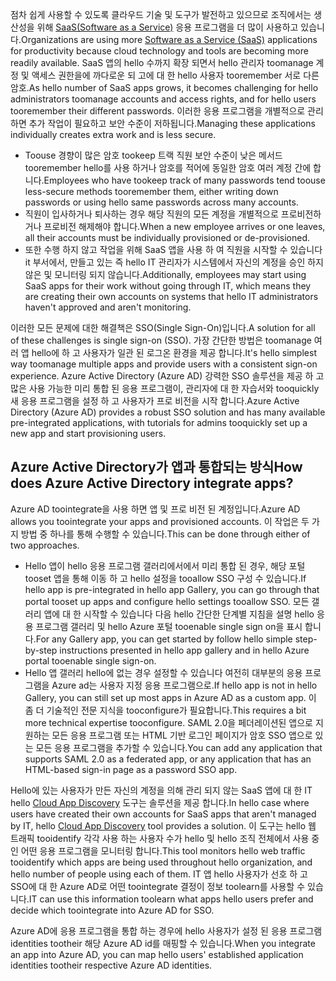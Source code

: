 <span data-ttu-id="95acb-101">점차 쉽게 사용할 수 있도록 클라우드 기술 및 도구가 발전하고 있으므로 조직에서는 생산성을 위해 [SaaS(Software as a Service)](https://azure.microsoft.com/overview/what-is-saas/) 응용 프로그램을 더 많이 사용하고 있습니다.</span><span class="sxs-lookup"><span data-stu-id="95acb-101">Organizations are using more [Software as a Service (SaaS)](https://azure.microsoft.com/overview/what-is-saas/) applications for productivity because cloud technology and tools are becoming more readily available.</span></span> <span data-ttu-id="95acb-102">SaaS 앱의 hello 수까지 확장 되면서 hello 관리자 toomanage 계정 및 액세스 권한을에 까다로운 되 고에 대 한 hello 사용자 tooremember 서로 다른 암호.</span><span class="sxs-lookup"><span data-stu-id="95acb-102">As hello number of SaaS apps grows, it becomes challenging for hello administrators toomanage accounts and access rights, and for hello users tooremember their different passwords.</span></span> <span data-ttu-id="95acb-103">이러한 응용 프로그램을 개별적으로 관리하면 추가 작업이 필요하고 보안 수준이 저하됩니다.</span><span class="sxs-lookup"><span data-stu-id="95acb-103">Managing these applications individually creates extra work and is less secure.</span></span>

* <span data-ttu-id="95acb-104">Toouse 경향이 많은 암호 tookeep 트랙 직원 보안 수준이 낮은 메서드 tooremember hello를 사용 하거나 암호를 적어에 동일한 암호 여러 계정 간에 합니다.</span><span class="sxs-lookup"><span data-stu-id="95acb-104">Employees who have tookeep track of many passwords tend toouse less-secure methods tooremember them, either writing down passwords or using hello same passwords across many accounts.</span></span>
* <span data-ttu-id="95acb-105">직원이 입사하거나 퇴사하는 경우 해당 직원의 모든 계정을 개별적으로 프로비전하거나 프로비전 해제해야 합니다.</span><span class="sxs-lookup"><span data-stu-id="95acb-105">When a new employee arrives or one leaves, all their accounts must be individually provisioned or de-provisioned.</span></span>
* <span data-ttu-id="95acb-106">또한 수행 하지 않고 작업을 위해 SaaS 앱을 사용 하 여 직원을 시작할 수 있습니다 it 부서에서, 만들고 있는 즉 hello IT 관리자가 시스템에서 자신의 계정을 승인 하지 않은 및 모니터링 되지 않습니다.</span><span class="sxs-lookup"><span data-stu-id="95acb-106">Additionally, employees may start using SaaS apps for their work without going through IT, which means they are creating their own accounts on systems that hello IT administrators haven't approved and aren't monitoring.</span></span>  

<span data-ttu-id="95acb-107">이러한 모든 문제에 대한 해결책은 SSO(Single Sign-On)입니다.</span><span class="sxs-lookup"><span data-stu-id="95acb-107">A solution for all of these challenges is single sign-on (SSO).</span></span> <span data-ttu-id="95acb-108">가장 간단한 방법은 toomanage 여러 앱 hello에 하 고 사용자가 일관 된 로그온 환경을 제공 합니다.</span><span class="sxs-lookup"><span data-stu-id="95acb-108">It's hello simplest way toomanage multiple apps and provide users with a consistent sign-on experience.</span></span> <span data-ttu-id="95acb-109">Azure Active Directory (Azure AD) 강력한 SSO 솔루션을 제공 하 고 많은 사용 가능한 미리 통합 된 응용 프로그램이, 관리자에 대 한 자습서와 tooquickly 새 응용 프로그램을 설정 하 고 사용자가 프로 비전을 시작 합니다.</span><span class="sxs-lookup"><span data-stu-id="95acb-109">Azure Active Directory (Azure AD) provides a robust SSO solution and has many available pre-integrated applications, with tutorials for admins tooquickly set up a new app and start provisioning users.</span></span>

## <a name="how-does-azure-active-directory-integrate-apps"></a><span data-ttu-id="95acb-110">Azure Active Directory가 앱과 통합되는 방식</span><span class="sxs-lookup"><span data-stu-id="95acb-110">How does Azure Active Directory integrate apps?</span></span>
<span data-ttu-id="95acb-111">Azure AD toointegrate을 사용 하면 앱 및 프로 비전 된 계정입니다.</span><span class="sxs-lookup"><span data-stu-id="95acb-111">Azure AD allows you toointegrate your apps and provisioned accounts.</span></span> <span data-ttu-id="95acb-112">이 작업은 두 가지 방법 중 하나를 통해 수행할 수 있습니다.</span><span class="sxs-lookup"><span data-stu-id="95acb-112">This can be done through either of two approaches.</span></span>

* <span data-ttu-id="95acb-113">Hello 앱이 hello 응용 프로그램 갤러리에서에서 미리 통합 된 경우, 해당 포털 tooset 앱을 통해 이동 하 고 hello 설정을 tooallow SSO 구성 수 있습니다.</span><span class="sxs-lookup"><span data-stu-id="95acb-113">If hello app is pre-integrated in hello app Gallery, you can go through that portal tooset up apps and configure hello settings tooallow SSO.</span></span> <span data-ttu-id="95acb-114">모든 갤러리 앱에 대 한 시작할 수 있습니다 다음 hello 간단한 단계별 지침을 설명 hello 응용 프로그램 갤러리 및 hello Azure 포털 tooenable single sign on을 표시 합니다.</span><span class="sxs-lookup"><span data-stu-id="95acb-114">For any Gallery app, you can get started by follow hello simple step-by-step instructions presented in hello app gallery and in hello Azure portal tooenable single sign-on.</span></span>
* <span data-ttu-id="95acb-115">Hello 앱 갤러리 hello에 없는 경우 설정할 수 있습니다 여전히 대부분의 응용 프로그램을 Azure ad는 사용자 지정 응용 프로그램으로.</span><span class="sxs-lookup"><span data-stu-id="95acb-115">If hello app is not in hello Gallery, you can still set up most apps in Azure AD as a custom app.</span></span> <span data-ttu-id="95acb-116">이 좀 더 기술적인 전문 지식을 tooconfigure가 필요합니다.</span><span class="sxs-lookup"><span data-stu-id="95acb-116">This requires a bit more technical expertise tooconfigure.</span></span> <span data-ttu-id="95acb-117">SAML 2.0을 페더레이션된 앱으로 지원하는 모든 응용 프로그램 또는 HTML 기반 로그인 페이지가 암호 SSO 앱으로 있는 모든 응용 프로그램을 추가할 수 있습니다.</span><span class="sxs-lookup"><span data-stu-id="95acb-117">You can add any application that supports SAML 2.0 as a federated app, or any application that has an HTML-based sign-in page as a password SSO app.</span></span>

<span data-ttu-id="95acb-118">Hello에 있는 사용자가 만든 자신의 계정을 의해 관리 되지 않는 SaaS 앱에 대 한 IT hello [Cloud App Discovery](../articles/active-directory/active-directory-cloudappdiscovery-whatis.md) 도구는 솔루션을 제공 합니다.</span><span class="sxs-lookup"><span data-stu-id="95acb-118">In hello case where users have created their own accounts for SaaS apps that aren't managed by IT, hello [Cloud App Discovery](../articles/active-directory/active-directory-cloudappdiscovery-whatis.md) tool provides a solution.</span></span> <span data-ttu-id="95acb-119">이 도구는 hello 웹 트래픽 tooidentify 각각 사용 하는 사용자 수가 hello 및 hello 조직 전체에서 사용 중인 어떤 응용 프로그램을 모니터링 합니다.</span><span class="sxs-lookup"><span data-stu-id="95acb-119">This tool monitors hello web traffic tooidentify which apps are being used throughout hello organization, and hello number of people using each of them.</span></span> <span data-ttu-id="95acb-120">IT 앱 hello 사용자가 선호 하 고 SSO에 대 한 Azure AD로 어떤 toointegrate 결정이 정보 toolearn를 사용할 수 있습니다.</span><span class="sxs-lookup"><span data-stu-id="95acb-120">IT can use this information toolearn what apps hello users prefer and decide which toointegrate into Azure AD for SSO.</span></span>  

<span data-ttu-id="95acb-121">Azure AD에 응용 프로그램을 통합 하는 경우에 hello 사용자가 설정 된 응용 프로그램 identities tootheir 해당 Azure AD id를 매핑할 수 있습니다.</span><span class="sxs-lookup"><span data-stu-id="95acb-121">When you integrate an app into Azure AD, you can map hello users' established application identities tootheir respective Azure AD identities.</span></span>  

